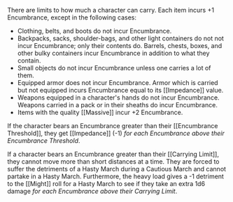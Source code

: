 There are limits to how much a character can carry. Each item incurs +1 Encumbrance, except in the following cases:
* Clothing, belts, and boots do not incur Encumbrance.
* Backpacks, sacks, shoulder-bags, and other light containers do not not incur Encumbrance; only their contents do. Barrels, chests, boxes, and other bulky containers incur Encumbrance in addition to what they contain.
* Small objects do not incur Encumbrance unless one carries a lot of them.
* Equipped armor does not incur Encumbrance. Armor which is carried but not equipped incurs Encumbrance equal to its [[Impedance]] value.
* Weapons equipped in a character's hands do not incur Encumbrance. Weapons carried in a pack or in their sheaths do incur Encumbrance.
* Items with the quality [[Massive]] incur +2 Encumbrance.

If the character bears an Encumbrance greater than their [[Encumbrance Threshold]], they get [[Impedance]] (-1) *for each Encumbrance above their Encumbrance Threshold*.

If a character bears an Encumbrance greater than their [[Carrying Limit]], they cannot move more than short distances at a time. They are forced to suffer the detriments of a Hasty March during a Cautious March and cannot partake in a Hasty March. Furthermore, the heavy load gives a -1 detriment to the [[Might]] roll for a Hasty March to see if they take an extra 1d6 damage *for each Encumbrance above their Carrying Limit*.